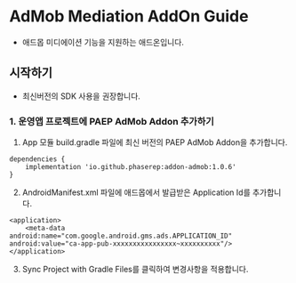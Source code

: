 # AdMob Mediation AddOn Guide

* 애드몹 미디에이션 기능을 지원하는 애드온입니다.

## 시작하기
* 최신버전의 SDK 사용을 권장합니다.

### 1. 운영앱 프로젝트에 PAEP AdMob Addon 추가하기
1. App 모듈 build.gradle 파일에 최신 버전의 PAEP AdMob Addon을 추가합니다.
```
dependencies {
    implementation 'io.github.phaserep:addon-admob:1.0.6'
}
```

2. AndroidManifest.xml 파일에 애드몹에서 발급받은 Application Id를 추가합니다.
```
<application>
    <meta-data android:name="com.google.android.gms.ads.APPLICATION_ID" android:value="ca-app-pub-xxxxxxxxxxxxxxxx~xxxxxxxxxx"/>
</application>    
```

3. Sync Project with Gradle Files를 클릭하여 변경사항을 적용합니다.
